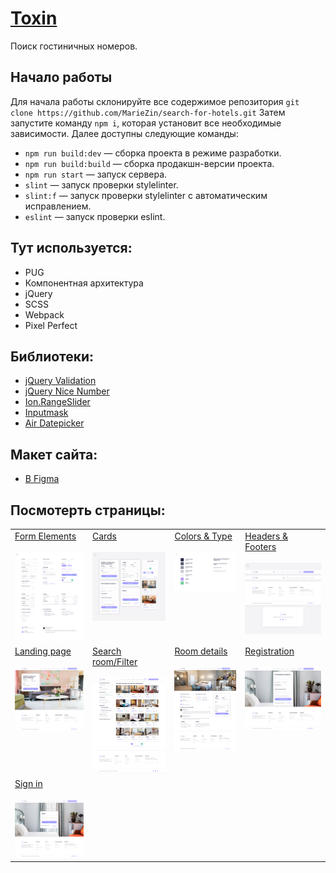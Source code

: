 # [Toxin](https://zinmari.github.io/search-for-hotels/)
Поиск гостиничных номеров.

## Начало работы
Для начала работы склонируйте все содержимое репозитория `git clone https://github.com/MarieZin/search-for-hotels.git` Затем запустите команду `npm i`, которая установит все необходимые зависимости. Далее доступны следующие команды:
- `npm run build:dev` — сборка проекта в режиме разработки.
- `npm run build:build` — сборка продакшн-версии проекта. 
- `npm run start` — запуск сервера. 
- `slint` — запуск проверки stylelinter.
- `slint:f` — запуск проверки stylelinter с автоматическим исправлением.
- `eslint` — запуск проверки eslint.

## Тут используется:
- PUG
- Компонентная архитектура
- jQuery
- SCSS
- Webpack
- Pixel Perfect

## Библиотеки:
- [jQuery Validation ](https://jqueryvalidation.org/)
- [jQuery Nice Number](https://www.npmjs.com/package/jquery.nice-number)
- [Ion.RangeSlider](http://ionden.com/a/plugins/ion.rangeslider/index.html)
- [Inputmask](https://robinherbots.github.io/Inputmask/)
- [Air Datepicker](https://air-datepicker.com/ru)

## Макет сайта:
- [В Figma](https://www.figma.com/design/7W5R6uxAk0vCVzFZcPVegk/Untitled?t=UA9JdK1Lq5xzQqtc-0)


## Посмотерть страницы:
<table>
    <tr valign="top">
        <td>
            <a href='https://mariezin.github.io/search-for-hotels/form-elements.html'>Form Elements</a><br><br>
            <img src='./pixel-perfect/form-elements.jpg' width='200'>
        </td>
        <td>
            <a href='https://mariezin.github.io/search-for-hotels/cards.html'>Cards</a><br><br>
            <img src='./pixel-perfect/cards.jpg' width='200'>
        </td>
        <td>
            <a href='https://mariezin.github.io/search-for-hotels/colors-type.html'>Colors & Type</a><br><br>
            <img src='./pixel-perfect/colors-type.jpg' width='200'>
        </td>
        <td>
            <a href='https://mariezin.github.io/search-for-hotels/headers-footers.html'>Headers & Footers</a><br><br>
            <img src='./pixel-perfect/headers-footers.jpg' width='200'>
        </td>
    </tr>
    <tr valign="top">
        <td>
            <a href='https://mariezin.github.io/search-for-hotels/index.html'>Landing page</a><br><br>
            <img src='./pixel-perfect/landing-page.jpg' width='200'>
        </td>
        <td>
            <a href='https://mariezin.github.io/search-for-hotels/search-room.html'>Search room/Filter</a><br><br>
            <img src='./pixel-perfect/search-room-filter.jpg' width='200'>
        </td>
        <td>
            <a href='https://mariezin.github.io/search-for-hotels/room-details.html'>Room details</a><br><br>
            <img src='./pixel-perfect/room-details.jpg' width='200'>
        </td>
        <td>
            <a href='https://mariezin.github.io/search-for-hotels/user-registration.html'>Registration</a><br><br>
            <img src='./pixel-perfect/registration.jpg' width='200'>
        </td>
    </tr>
    <tr valign="top">
        <td>
            <a href='https://mariezin.github.io/search-for-hotels/user-login.html'>Sign in</a><br><br>
            <img src='./pixel-perfect/sign-in.jpg' width='200'>
        </td>
    </tr>
</table>
